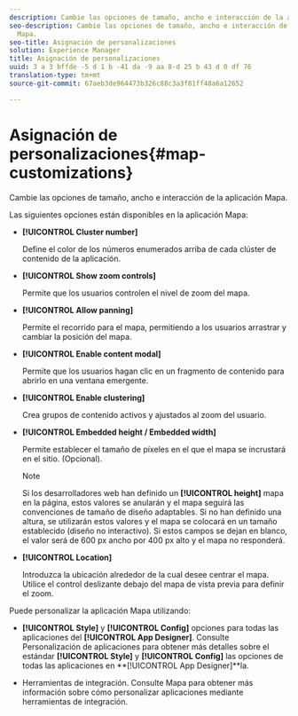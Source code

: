 ```yaml
---
description: Cambie las opciones de tamaño, ancho e interacción de la aplicación Mapa.
seo-description: Cambie las opciones de tamaño, ancho e interacción de la aplicación
  Mapa.
seo-title: Asignación de personalizaciones
solution: Experience Manager
title: Asignación de personalizaciones
uuid: 3 a 3 bffde -5 d 1 b -41 da -9 aa 8-d 25 b 43 d 0 df 76
translation-type: tm+mt
source-git-commit: 67aeb3de964473b326c88c3a3f81ff48a6a12652

---
```



# Asignación de personalizaciones{#map-customizations}

Cambie las opciones de tamaño, ancho e interacción de la aplicación Mapa.



Las siguientes opciones están disponibles en la aplicación Mapa:

* **[!UICONTROL Cluster number]**

   Define el color de los números enumerados arriba de cada clúster de contenido de la aplicación.

* **[!UICONTROL Show zoom controls]**

   Permite que los usuarios controlen el nivel de zoom del mapa.

* **[!UICONTROL Allow panning]**

   Permite el recorrido para el mapa, permitiendo a los usuarios arrastrar y cambiar la posición del mapa.

* **[!UICONTROL Enable content modal]**

   Permite que los usuarios hagan clic en un fragmento de contenido para abrirlo en una ventana emergente.

* **[!UICONTROL Enable clustering]**

   Crea grupos de contenido activos y ajustados al zoom del usuario.

* **[!UICONTROL Embedded height / Embedded width]**

   Permite establecer el tamaño de píxeles en el que el mapa se incrustará en el sitio. (Opcional).

   >[!NOTE]
   >
   >Si los desarrolladores web han definido un **[!UICONTROL height]** mapa en la página, estos valores se anularán y el mapa seguirá las convenciones de tamaño de diseño adaptables. Si no han definido una altura, se utilizarán estos valores y el mapa se colocará en un tamaño establecido (diseño no interactivo). Si estos campos se dejan en blanco, el valor será de 600 px ancho por 400 px alto y el mapa no responderá.

* **[!UICONTROL Location]**

   Introduzca la ubicación alrededor de la cual desee centrar el mapa. Utilice el control deslizante debajo del mapa de vista previa para definir el zoom.

Puede personalizar la aplicación Mapa utilizando:

* **[!UICONTROL Style]** y **[!UICONTROL Config]** opciones para todas las aplicaciones del **[!UICONTROL App Designer]**. Consulte Personalización de aplicaciones para obtener más detalles sobre el estándar **[!UICONTROL Style]** y **[!UICONTROL Config]** las opciones de todas las aplicaciones en **[!UICONTROL App Designer]**la.

* Herramientas de integración. Consulte Mapa para obtener más información sobre cómo personalizar aplicaciones mediante herramientas de integración.

